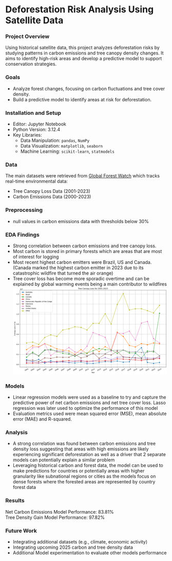 # Deforestation Risk Analysis Using Satellite Data

### Project Overview
Using historical satellite data, this project analyzes deforestation risks by studying patterns in carbon emissions and tree canopy density changes. It aims to identify high-risk areas and develop a predictive model to support conservation strategies.

### Goals
- Analyze forest changes, focusing on carbon fluctuations and tree cover density.
- Build a predictive model to identify areas at risk for deforestation.

### Installation and Setup
- Editor: Jupyter Notebook
- Python Version: 3.12.4
- Key Libraries:
	- Data Manipulation: `pandas`, `NumPy`
	- Data Visualization: `matplotlib`, `seaborn`
	- Machine Learning: `scikit-learn`, `statmodels`

### Data
The main datasets were retrieved from [Global Forest Watch](https://www.globalforestwatch.org/) which tracks real-time environmental data:
- Tree Canopy Loss Data (2001-2023)
- Carbon Emissions Data (2000-2023)


### Preprocessing 
- null values in carbon emissions data with thresholds below 30%

### EDA Findings
- Strong correlation between carbon emissions and tree canopy loss.
- Most carbon is stored in primary forests which are areas that are most of interest for logging
- Most recent highest carbon emitters were Brazil, US and Canada. (Canada marked the highest carbon emitter in 2023 due to its catastrophic wildfire that turned the air orange)
- Tree cover loss has become more sporadic overtime and can be explained by global warming events being a main contributor to wildfires
![Key contributors to carbon emissions](images/tc_loss_2001-2023.png)

### Models
- Linear regression models were used as a baseline to try and capture the predictive power of net carbon emissions and net tree cover loss. Lasso regression was later used to optimize the performance of this model
-  Evaluation metrics used were mean squared error (MSE), mean absolute error (MAE) and R-squared. 

### Analysis
- A strong correlation was found between carbon emissions and tree density loss suggesting that areas with high emissions are likely experiencing significant deforestation as well as a driver that 2 separate models can potentially explain a similar problem
- Leveraging historical carbon and forest data, the model can be used to make predictions for countries or potentially areas with higher granularity like subnational regions or cities as the models focus on dense forests where the forested areas are represented by country forest data

### Results
Net Carbon Emissions Model Performance: 83.81% <br>
Tree Density Gain Model Performance: 97.82%

### Future Work
- Integrating additional datasets (e.g., climate, economic activity)
- Integrating upcoming 2025 carbon and tree density data
- Additional Model experimentation to evaluate other models performance
